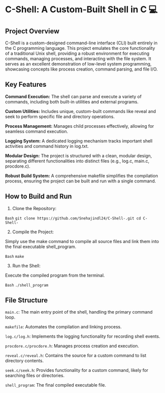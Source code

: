 
# C-Shell: A Custom-Built Shell in C 💻
## Project Overview
C-Shell is a custom-designed command-line interface (CLI) built entirely in the C programming language. This project emulates the core functionality of a traditional Unix shell, providing a robust environment for executing commands, managing processes, and interacting with the file system. It serves as an excellent demonstration of low-level system programming, showcasing concepts like process creation, command parsing, and file I/O.

## Key Features
**Command Execution:** The shell can parse and execute a variety of commands, including both built-in utilities and external programs.

**Custom Utilities:** Includes unique, custom-built commands like reveal and seek to perform specific file and directory operations.

**Process Management:** Manages child processes effectively, allowing for seamless command execution.

**Logging System:** A dedicated logging mechanism tracks important shell activities and command history in log.txt.

**Modular Design:** The project is structured with a clean, modular design, separating different functionalities into distinct files (e.g., log.c, main.c, procdore.c).

**Robust Build System:** A comprehensive makefile simplifies the compilation process, ensuring the project can be built and run with a single command.

## How to Build and Run
1. Clone the Repository:

`Bash`
`git clone https://github.com/Snehajindl24/C-Shell-.git
cd C-Shell-`

2. Compile the Project:
                   
Simply use the make command to compile all source files and link them into the final executable shell_program.

`Bash`
`make`

3. Run the Shell:

Execute the compiled program from the terminal.

`Bash`
`./shell_program`

## File Structure
`main.c`: The main entry point of the shell, handling the primary command loop.

`makefile`: Automates the compilation and linking process.

`log.c/log.h`: Implements the logging functionality for recording shell events.

`procdore.c/procdore.h`: Manages process creation and execution.

`reveal.c/reveal.h`: Contains the source for a custom command to list directory contents.

`seek.c/seek.h`: Provides functionality for a custom command, likely for searching files or directories.

`shell_program`: The final compiled executable file.
